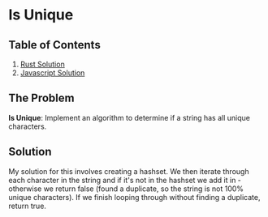 # Is Unique

## Table of Contents
1. [Rust Solution](/rs-solution/)
2. [Javascript Solution](/js-solution/)

## The Problem

**Is Unique**: Implement an algorithm to determine if a string has all unique
characters.

## Solution

My solution for this involves creating a hashset.  We then iterate through each
character in the string and if it's not in the hashset we add it in - otherwise
we return false (found a duplicate, so the string is not 100% unique
characters).  If we finish looping through without finding a duplicate, return
true.
